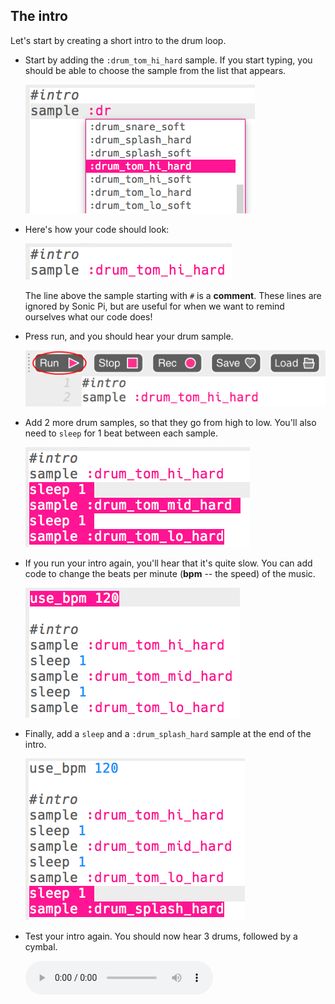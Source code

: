 ## The intro

Let's start by creating a short intro to the drum loop.

+ Start by adding the `:drum_tom_hi_hard` sample. If you start typing, you should be able to choose the sample from the list that appears.
    
    ![capture d'écran](images/drum-sample-help.png)

+ Here's how your code should look:
    
    ![screenshot](images/drum-intro-1.png)
    
    The line above the sample starting with `#` is a **comment**. These lines are ignored by Sonic Pi, but are useful for when we want to remind ourselves what our code does!

+ Press run, and you should hear your drum sample.
    
    ![capture d'écran](images/drum-run.png)

+ Add 2 more drum samples, so that they go from high to low. You'll also need to `sleep` for 1 beat between each sample.
    
    ![capture d'écran](images/drum-intro-2.png)

+ If you run your intro again, you'll hear that it's quite slow. You can add code to change the beats per minute (**bpm** -- the speed) of the music.
    
    ![screenshot](images/drum-bpm.png)

+ Finally, add a `sleep` and a `:drum_splash_hard` sample at the end of the intro.
    
    ![capture d'écran](images/drum-intro-splash.png)

+ Test your intro again. You should now hear 3 drums, followed by a cymbal.
    
    <div id="audio-preview" class="pdf-hidden">
      <audio controls preload> <source src="resources/drums-intro.mp3" type="audio/mpeg"> Your browser does not support the <code>audio</code> element. </audio>
    </div>